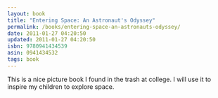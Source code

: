 ```yaml
---
layout: book
title: "Entering Space: An Astronaut's Odyssey"
permalink: /books/entering-space-an-astronauts-odyssey/
date: 2011-01-27 04:20:50
updated: 2011-01-27 04:20:50
isbn: 9780941434539
asin: 0941434532
tags: book
---
```

This is a nice picture book I found in the trash at college. I will use it to
inspire my children to explore space.
